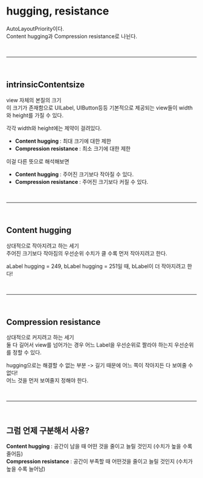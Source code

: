 # <b> hugging, resistance </b>
AutoLayoutPriority이다.  
Content hugging과 Compression resistance로 나뉜다.

<br>

<hr>

<br>

## <b> intrinsicContentsize </b>
view 자체의 본질의 크기  
이 크기가 존재함으로 UILabel, UIButton등등 기본적으로 제공되는 view들이 width와 height를 가질 수 있다.  

각각 width와 height에는 제약이 걸려있다.
- <b> Content hugging </b> : 최대 크기에 대한 제한
- <b> Compression resistance </b> : 최소 크기에 대한 제한

이걸 다른 뜻으로 해석해보면
- <b> Content hugging </b> : 주어진 크기보다 작아질 수 있다.
- <b> Compression resistance </b> : 주어진 크기보다 커질 수 있다.

<br>

<hr>

<br>

## <b> Content hugging </b>
상대적으로 작아지려고 하는 세기  
주어진 크기보다 작아짐의 우선순위 수치가 클 수록 먼저 작아지려고 한다.

aLabel hugging = 249, bLabel hugging = 251일 때, bLabel이 더 작아지려고 한다!

<br>

<hr>

<br>

## <b> Compression resistance </b>
상대적으로 커지려고 하는 세기  
둘 다 길어서 view를 넘어가는 경우 어느 Label을 우선순위로 짤라야 하는지 우선순위를 정할 수 있다.  

hugging으로는 해결할 수 없는 부분 -> 길기 때문에 어느 쪽이 작아지든 다 보여줄 수 없다!  
어느 것을 먼저 보여줄지 정해야 한다.

<br>

<hr>

<br>

## <b> 그럼 언제 구분해서 사용? </b>
<b> Content hugging </b> : 공간이 남을 때 어떤 것을 줄이고 늘릴 것인지 (수치가 높을 수록 줄어듬)  
<b> Compression resistance </b> : 공간이 부족할 때 어떤것을 줄이고 늘릴 것인지 (수치가 높을 수록 늘어남)  
